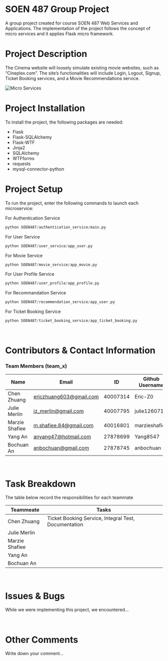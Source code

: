# **SOEN 487 Group Project**
A group project created for course SOEN 487 Web Services and Applications. The implementation of the project follows the concept of micro services and it applies Flask micro framework.

# Project Description
The Cinema website will loosely simulate existing movie websites, such as “Cineplex.com”. The site’s functionalities will include Login, Logout, Signup, Ticket Booking services, and a Movie Recommendations service.

![Micro Services]()

# Project Installation
To install the project, the following packages are needed:
- Flask
- Flask-SQLAlchemy
- Flask-WTF
- Jinja2
- SQLAlchemy
- WTFforms
- requests
- mysql-connector-python


# Project Setup
To run the project, enter the following commands to launch each microservice:

For Authentication Service
```python
python SOEN487/authentication_service/main.py
```

For User Service
```python
python SOEN487/user_service/app_user.py
```

For Movie Service
```python
python SOEN487/movie_service/app_movie.py
```

For User Profile Service
```python
python SOEN487/user_profile/app_profile.py
```

For Recommandation Service
```python
python SOEN487/recommendation_service/app_user.py
```

For Ticket Booking Service
```python
python SOEN487/ticket_booking_service/app_ticket_booking.py
```

&nbsp;

# Contributors & Contact Information
### **Team Members (team_x)**

| Name           | Email                   | ID       | Github Username |
| -------------- | ----------------------- | -------- | --------------- |
| Chen Zhuang    | ericzhuang603@gmail.com | 40007314 | Eric-Z0         |
| Julie Merlin   | jz_merlin@gmail.com     | 40007795 | julie1260716    |
| Marzie Shafiee | m.shafiee.84@gmail.com  | 40016801 | marzieshafiee   |
| Yang An        | anyang47@hotmail.com    | 27878699 | Yang8547        |
| Bochuan An     | anbochuan@gmail.com     | 27878745 | anbochuan       |

&nbsp;

# Task Breakdown
The table below record the responsibilities for each teammate

| Teammeate      | Tasks                                                |
| -------------- | ---------------------------------------------------- |
| Chen Zhuang    | Ticket Booking Service, Integral Test, Documentation |
| Julie Merlin   |                                                      |
| Marzie Shafiee |                                                      |
| Yang An        |                                                      |
| Bochuan An     |                                                      |

&nbsp;

# Issues & Bugs
While we were implementing this project, we encountered...

&nbsp;

# Other Comments
Write down your comment...
